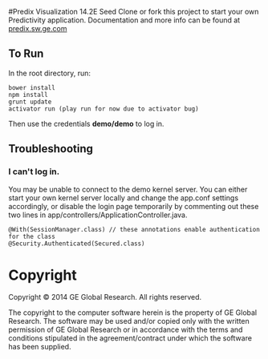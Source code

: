 #Predix Visualization 14.2E Seed
Clone or fork this project to start your own Predictivity application. Documentation and more info can be found at [predix.sw.ge.com](http://predix.sw.ge.com)

## To Run
In the root directory, run:
```
bower install
npm install
grunt update
activator run (play run for now due to activator bug)
```

Then use the credentials **demo/demo** to log in.


## Troubleshooting

### I can't log in.
You may be unable to connect to the demo kernel server. You can either start your own kernel server locally
and change the app.conf settings accordingly, or disable the login page temporarily by commenting out these two
lines in app/controllers/ApplicationController.java.
```
@With(SessionManager.class) // these annotations enable authentication for the class
@Security.Authenticated(Secured.class)
```

# Copyright
Copyright &copy; 2014 GE Global Research. All rights reserved.

The copyright to the computer software herein is the property of
GE Global Research. The software may be used and/or copied only
with the written permission of GE Global Research or in accordance
with the terms and conditions stipulated in the agreement/contract
under which the software has been supplied.
